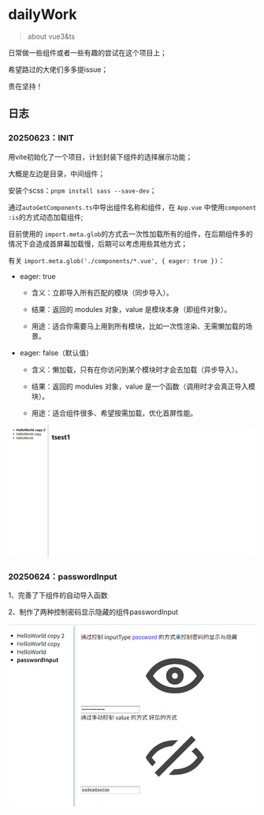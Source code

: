 # dailyWork

> about vue3&ts

日常做一些组件或者一些有趣的尝试在这个项目上；

希望路过的大佬们多多提issue；

贵在坚持！



## 日志

### 20250623：INIT

用vite初始化了一个项目，计划封装下组件的选择展示功能；

大概是左边是目录，中间组件；

安装个scss：`pnpm install sass --save-dev`；



通过`autoGetComponents.ts`中导出组件名称和组件，在 `App.vue` 中使用`component :is`的方式动态加载组件;

目前使用的 `import.meta.glob`的方式去一次性加载所有的组件，在后期组件多的情况下会造成首屏幕加载慢，后期可以考虑用些其他方式；

有关 `import.meta.glob('./components/*.vue', { eager: true })`：

- eager: true

  - 含义：立即导入所有匹配的模块（同步导入）。

  - 结果：返回的 modules 对象，value 是模块本身（即组件对象）。

  - 用途：适合你需要马上用到所有模块，比如一次性渲染、无需懒加载的场景。

- eager: false（默认值）

  - 含义：懒加载，只有在你访问到某个模块时才会去加载（异步导入）。

  - 结果：返回的 modules 对象，value 是一个函数（调用时才会真正导入模块）。

  - 用途：适合组件很多、希望按需加载，优化首屏性能。

![image-1](./README.assets/image1.png)

### 20250624：passwordInput

1、完善了下组件的自动导入函数

2、制作了两种控制密码显示隐藏的组件passwordInput

![image-20250624225304592](./README.assets/image-20250624225304592.png)